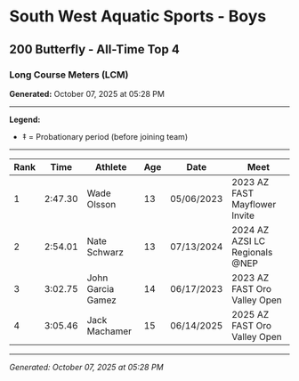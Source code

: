 # South West Aquatic Sports - Boys
## 200 Butterfly - All-Time Top 4
### Long Course Meters (LCM)

**Generated:** October 07, 2025 at 05:28 PM

---

**Legend:**
- ‡ = Probationary period (before joining team)

---

| Rank | Time | Athlete | Age | Date | Meet |
|------|------|---------|-----|------|------|
| 1 | 2:47.30 | Wade Olsson | 13 | 05/06/2023 | 2023 AZ FAST Mayflower Invite |
| 2 | 2:54.01 | Nate Schwarz | 13 | 07/13/2024 | 2024 AZ AZSI LC Regionals @NEP |
| 3 | 3:02.75 | John Garcia Gamez | 14 | 06/17/2023 | 2023 AZ FAST Oro Valley Open |
| 4 | 3:05.46 | Jack Machamer | 15 | 06/14/2025 | 2025 AZ FAST Oro Valley Open |

---

*Generated: October 07, 2025 at 05:28 PM*
